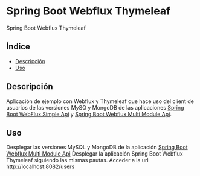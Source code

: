 # Spring Boot Webflux Thymeleaf
Spring Boot Webflux Thymeleaf

## Índice
- [Descripción](#descripción)
- [Uso](#uso)

## Descripción

Aplicación de ejemplo con Webflux y Thymeleaf que hace uso del client de usuarios de las versiones MySQ y MongoDB de las aplicaciones [Spring Boot WebFlux Simple Api](https://github.com/omblanco/spring-boot-webflux-simple-api)
 y [Spring Boot Webflux Multi Module Api](https://github.com/omblanco/spring-boot-webflux-multi-module-api). 

## Uso

Desplegar las versiones MySQL y MongoDB de la aplicación [Spring Boot Webflux Multi Module Api](https://github.com/omblanco/spring-boot-webflux-simple-api#uso)
Desplegar la aplicación Spring Boot Webflux Thymeleaf siguiendo las mismas pautas.
Acceder a la url http://localhost:8082/users
